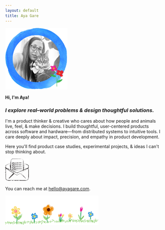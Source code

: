 ```yaml
---
layout: default
title: Aya Gare
---
```


<div class="center-content">
  <img src="/assets/images/profile.png" alt="Profile Pic" width="200" />
</div>

**Hi, I'm Aya!**  

### _I explore real–world problems & design thoughtful solutions._

I'm a product thinker & creative who cares about how people and animals live, feel, & make decisions. I build thoughtful, user-centered products across software and hardware—from distributed systems to intuitive tools. I care deeply about impact, precision, and empathy in product development. 

Here you'll find product case studies, experimental projects, & ideas I can't stop thinking about.

<div class="center-content">
  <img src="/assets/images/email.gif" alt="Email" style="max-width: 15%;" />

  You can reach me at <span class="cat-hover-wrapper"><a href="mailto:hello@ayagare.com" class="sparkle-cat">hello@ayagare.com</a></span>.

  <img src="/assets/images/flowers.png" alt="Flowers" width="300" />
</div>


